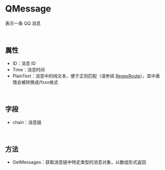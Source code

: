 # QMessage

表示一条 QQ 消息

<br>

## 属性
- ID：消息 ID
- Time：消息时间
- PlainText：消息中的纯文本，便于正则匹配（请参阅 [RegexRoute](../Framework/ModuleFeature/RegexRoute.md)）。其中表情会被转换成/fxxx格式

<br>

## 字段
- chain：消息链

<br>

## 方法
- GetMessages：获取消息链中特定类型的消息对象，以数组形式返回